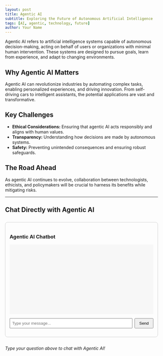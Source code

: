 ```yaml
---
layout: post
title: Agentic AI
subtitle: Exploring the Future of Autonomous Artificial Intelligence
tags: [AI, agentic, technology, future]
author: Your Name
---
```


Agentic AI refers to artificial intelligence systems capable of autonomous decision-making, acting on behalf of users or organizations with minimal human intervention. These systems are designed to pursue goals, learn from experience, and adapt to changing environments.

## Why Agentic AI Matters

Agentic AI can revolutionize industries by automating complex tasks, enabling personalized experiences, and driving innovation. From self-driving cars to intelligent assistants, the potential applications are vast and transformative.

## Key Challenges

- **Ethical Considerations:** Ensuring that agentic AI acts responsibly and aligns with human values.
- **Transparency:** Understanding how decisions are made by autonomous systems.
- **Safety:** Preventing unintended consequences and ensuring robust safeguards.

## The Road Ahead

As agentic AI continues to evolve, collaboration between technologists, ethicists, and policymakers will be crucial to harness its benefits while mitigating risks.

---

## Chat Directly with Agentic AI

<div id="agentic-ai-chat" style="margin:2em 0; border:1px solid #ccc; border-radius:8px; padding:1em; max-width:600px;">
  <h3>Agentic AI Chatbot</h3>
  <div id="chat-history" style="height:200px; overflow-y:auto; background:#f7f7f7; padding:1em; margin-bottom:1em;"></div>
  <form id="chat-form" style="display:flex; gap:0.5em;">
    <input type="text" id="chat-input" placeholder="Type your message..." style="flex:1; padding:0.5em;" required />
    <button type="submit" style="padding:0.5em 1em;">Send</button>
  </form>
</div>

<script>
document.addEventListener('DOMContentLoaded', function() {
  const WEBHOOK_URL = 'https://zenpower.info/webhook/6872fbd6-b91d-4001-ac3c-da9a13e35069'; // Use production URL

  const form = document.getElementById('chat-form');
  const input = document.getElementById('chat-input');
  const history = document.getElementById('chat-history');
  
  form.addEventListener('submit', async function(e) {
    e.preventDefault();
    const userMsg = input.value;
    if (!userMsg.trim()) return;
    
    // Show user message
    history.innerHTML += `<div><strong>You:</strong> ${userMsg}</div>`;
    input.value = '';
    
    // Call chatbot API
    try {
      const response = await fetch(WEBHOOK_URL, {
        method: 'POST',
        headers: { 'Content-Type': 'application/json' },
        body: JSON.stringify({ message: userMsg })
      });
      const data = await response.json();
      // Adjust according to your API's response format
      const botMsg = data.reply || 'No response';
      history.innerHTML += `<div><strong>Agentic AI:</strong> ${botMsg}</div>`;
      history.scrollTop = history.scrollHeight;
    } catch (err) {
      history.innerHTML += `<div style="color:red;"><strong>Error:</strong> Could not connect to chatbot.</div>`;
    }
  });
});
</script>

*Type your question above to chat with Agentic AI!*
